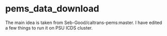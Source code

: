 # pems_data_download
The main idea is taken from Seb-Good/caltrans-pems:master. I have edited a few things to run it on PSU ICDS cluster.
